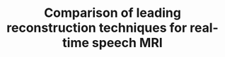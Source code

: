 ---
authors: W. Chen, Y. Lim, <span class="me">Y. Bliesener</span>, S. Narayanan, K.S. Nayak 
title: Comparison of leading reconstruction techniques for real-time speech MRI
type: conference
venue: International Society for Magnetic Resonance in Medicine 26th Annual Meeting, Paris
year: 2018
volume: p. 3516
link:
award:
---